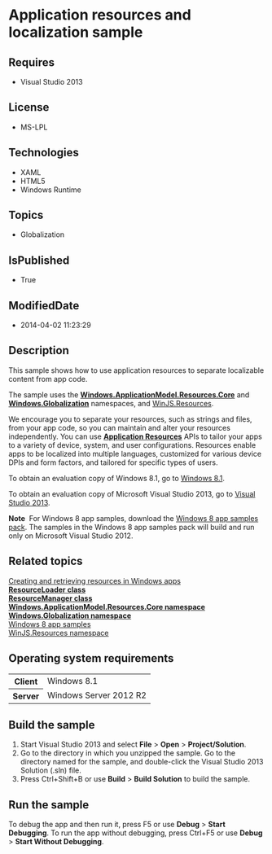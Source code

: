 # Application resources and localization sample
## Requires
* Visual Studio 2013
## License
* MS-LPL
## Technologies
* XAML
* HTML5
* Windows Runtime
## Topics
* Globalization
## IsPublished
* True
## ModifiedDate
* 2014-04-02 11:23:29
## Description

<div id="mainSection">
<p>This sample shows how to use application resources to separate localizable content from app code.
</p>
<p>The sample uses the <a href="http://msdn.microsoft.com/library/windows/apps/br225039">
<b>Windows.ApplicationModel.Resources.Core</b></a> and <a href="http://msdn.microsoft.com/library/windows/apps/br206813">
<b>Windows.Globalization</b></a> namespaces, and <a href="http://msdn.microsoft.com/library/windows/apps/br229779">
WinJS.Resources</a>.</p>
<p>We encourage you to separate your resources, such as strings and files, from your app code, so you can maintain and alter your resources independently. You can use
<a href="http://msdn.microsoft.com/library/windows/apps/br225039"><b>Application Resources</b></a> APIs to tailor your apps to a variety of device, system, and user configurations. Resources enable apps to be localized into multiple languages, customized for
 various device DPIs and form factors, and tailored for specific types of users.</p>
<p>To obtain an evaluation copy of Windows&nbsp;8.1, go to <a href="http://go.microsoft.com/fwlink/p/?linkid=301696">
Windows&nbsp;8.1</a>.</p>
<p>To obtain an evaluation copy of Microsoft Visual Studio&nbsp;2013, go to <a href="http://go.microsoft.com/fwlink/p/?linkid=301697">
Visual Studio&nbsp;2013</a>.</p>
<p></p>
<p class="note"><b>Note</b>&nbsp;&nbsp;For Windows&nbsp;8 app samples, download the <a href="http://go.microsoft.com/fwlink/p/?LinkId=301698">
Windows&nbsp;8 app samples pack</a>. The samples in the Windows&nbsp;8 app samples pack will build and run only on Microsoft Visual Studio&nbsp;2012.</p>
<p></p>
<h2><a id="related_topics"></a>Related topics</h2>
<dl><dt><a href="http://go.microsoft.com/fwlink/p/?linkid=251463">Creating and retrieving resources in Windows apps</a>
</dt><dt><a href="http://msdn.microsoft.com/library/windows/apps/br206014"><b>ResourceLoader class</b></a>
</dt><dt><a href="http://msdn.microsoft.com/library/windows/apps/br206078"><b>ResourceManager class</b></a>
</dt><dt><a href="http://msdn.microsoft.com/library/windows/apps/br225039"><b>Windows.ApplicationModel.Resources.Core namespace</b></a>
</dt><dt><a href="http://msdn.microsoft.com/library/windows/apps/br206813"><b>Windows.Globalization namespace</b></a>
</dt><dt><a href="http://go.microsoft.com/fwlink/p/?LinkID=227694">Windows 8 app samples</a>
</dt><dt><a href="http://msdn.microsoft.com/library/windows/apps/br229779">WinJS.Resources namespace</a>
</dt></dl>
<h2>Operating system requirements</h2>
<table>
<tbody>
<tr>
<th>Client</th>
<td><dt>Windows&nbsp;8.1 </dt></td>
</tr>
<tr>
<th>Server</th>
<td><dt>Windows Server&nbsp;2012&nbsp;R2 </dt></td>
</tr>
</tbody>
</table>
<h2>Build the sample</h2>
<p></p>
<ol>
<li>Start Visual Studio&nbsp;2013 and select <b>File</b> &gt; <b>Open</b> &gt; <b>Project/Solution</b>.
</li><li>Go to the directory in which you unzipped the sample. Go to the directory named for the sample, and double-click the Visual Studio&nbsp;2013 Solution (.sln) file.
</li><li>Press Ctrl&#43;Shift&#43;B or use <b>Build</b> &gt; <b>Build Solution</b> to build the sample.
</li></ol>
<p></p>
<h2>Run the sample</h2>
<p>To debug the app and then run it, press F5 or use <b>Debug</b> &gt; <b>Start Debugging</b>. To run the app without debugging, press Ctrl&#43;F5 or use
<b>Debug</b> &gt; <b>Start Without Debugging</b>.</p>
</div>
